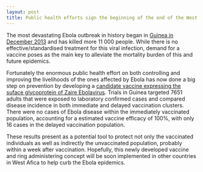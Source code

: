 ```yaml
---
layout: post
title: Public health efforts sign the beginning of the end of the West Africa Ebola outbreak
---
```


The most devastating Ebola outbreak in history began in [Guinea in December 2013](http://www.nejm.org/doi/full/10.1056/NEJMoa1411100#t=abstract) and has killed more 11 000 people.
While there is no effective/standardised treatment for this viral infection, demand for a vaccine poses as the main key to alleviate the mortality burden of this and future epidemics.

Fortunately the enormous public health effort on both controlling and improving the livelihoods of the ones affected by Ebola has now done a big step on prevention by developing a [candidate vaccine expressing the suface glycoprotein of Zaire Ebolavirus](http://www.thelancet.com/pb/assets/raw/Lancet/pdfs/S0140673615611175.pdf).
Trials in Guinea targeted 7651 adults that were exposed to laboratory confirmed cases and compared disease incidence in both immediate and delayed vaccination clusters. There were no cases of Ebola disease within the immediately vaccinated population, accounting for a estimated vaccine efficacy of 100%, with only 16 cases in the delayed vaccination population.

These results present as a potential tool to protect not only the vaccinated individuals as well as indirectly the unvaccinated population, probably within a week after vaccination.
Hopefully, this newly developed vaccine and ring administering concept will be soon implemented in other countries in West Afica to help curb the Ebola epidemics.

